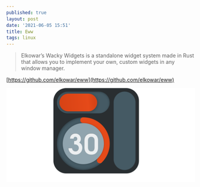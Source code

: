 ```yaml
---
published: true
layout: post
date: '2021-06-05 15:51'
title: Eww
tags: linux 
---
```

> Elkowar’s Wacky Widgets is a standalone widget system made in Rust that allows you to implement your own, custom widgets in any window manager.

[https://github.com/elkowar/eww](https://github.com/elkowar/eww)

![image](https://raw.githubusercontent.com/elkowar/eww/master/.github/EwwLogo.svg)
